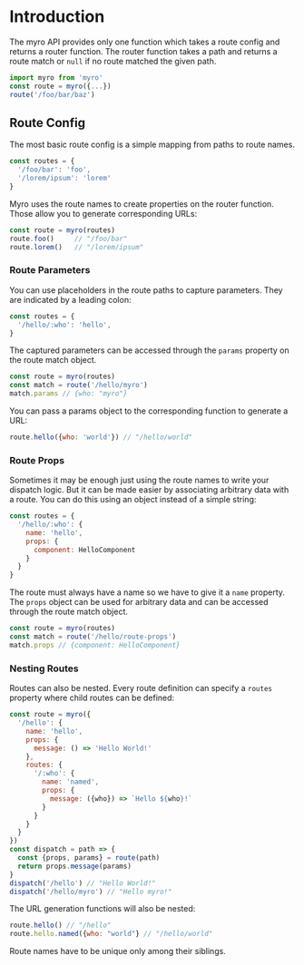 # Introduction

The myro API provides only one function which takes a route config and returns
a router function. The router function takes a path and returns a route match
or `null` if no route matched the given path.

```js
import myro from 'myro'
const route = myro({...})
route('/foo/bar/baz')
```

## Route Config

The most basic route config is a simple mapping from paths to route names.

```js
const routes = {
  '/foo/bar': 'foo',
  '/lorem/ipsum': 'lorem'
}
```

Myro uses the route names to create properties on the router function.
Those allow you to generate corresponding URLs:

```js
const route = myro(routes)
route.foo()     // "/foo/bar"
route.lorem()   // "/lorem/ipsum"
```

### Route Parameters

You can use placeholders in the route paths to capture parameters.
They are indicated by a leading colon:

```js
const routes = {
  '/hello/:who': 'hello',
}
```

The captured parameters can be accessed through the `params` property on the
route match object.

```js
const route = myro(routes)
const match = route('/hello/myro')
match.params // {who: "myro"}
```

You can pass a params object to the corresponding function to generate a URL:

```js
route.hello({who: 'world'}) // "/hello/world"
```

### Route Props

Sometimes it may be enough just using the route names to write your dispatch
logic. But it can be made easier by associating arbitrary data with a route.
You can do this using an object instead of a simple string:

```js
const routes = {
  '/hello/:who': {
    name: 'hello',
    props: {
      component: HelloComponent
    }
  }
}
```

The route must always have a name so we have to give it a `name` property.
The `props` object can be used for arbitrary data and can be accessed through
the route match object.

```js
const route = myro(routes)
const match = route('/hello/route-props')
match.props // {component: HelloComponent}
```

### Nesting Routes

Routes can also be nested. Every route definition can specify a `routes` property
where child routes can be defined:

```js
const route = myro({
  '/hello': {
    name: 'hello',
    props: {
      message: () => 'Hello World!'
    },
    routes: {
      '/:who': {
        name: 'named',
        props: {
          message: ({who}) => `Hello ${who}!`
        }
      }
    }
  }
})
const dispatch = path => {
  const {props, params} = route(path)
  return props.message(params)
}
dispatch('/hello') // "Hello World!"
dispatch('/hello/myro') // "Hello myro!"
```

The URL generation functions will also be nested:

```js
route.hello() // "/hello"
route.hello.named({who: "world"} // "/hello/world"
```

Route names have to be unique only among their siblings.
